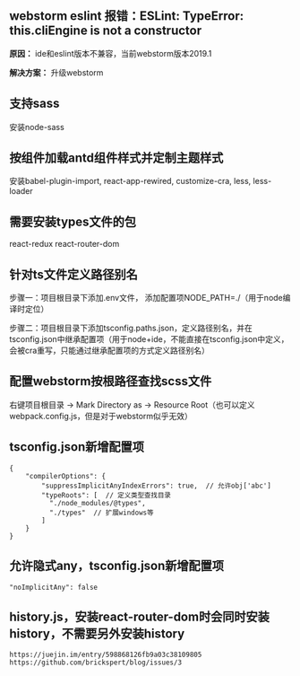 ## webstorm eslint 报错：ESLint: TypeError: this.cliEngine is not a constructor
**原因：** ide和eslint版本不兼容，当前webstorm版本2019.1

**解决方案：** 升级webstorm

## 支持sass
安装node-sass

## 按组件加载antd组件样式并定制主题样式
安装babel-plugin-import, react-app-rewired, customize-cra, less, less-loader

## 需要安装types文件的包
react-redux
react-router-dom

## 针对ts文件定义路径别名
步骤一：项目根目录下添加.env文件， 添加配置项NODE_PATH=./（用于node编译时定位）

步骤二：项目根目录下添加tsconfig.paths.json，定义路径别名，并在tsconfig.json中继承配置项（用于node+ide，不能直接在tsconfig.json中定义，会被cra重写，只能通过继承配置项的方式定义路径别名）

## 配置webstorm按根路径查找scss文件
右键项目根目录 -> Mark Directory as -> Resource Root（也可以定义webpack.config.js，但是对于webstorm似乎无效）

## tsconfig.json新增配置项
```
{
    "compilerOptions": {
        "suppressImplicitAnyIndexErrors": true,  // 允许obj['abc']
        "typeRoots": [  // 定义类型查找目录
          "./node_modules/@types",
          "./types"  // 扩展windows等
        ]
    }
}
```

## 允许隐式any，tsconfig.json新增配置项
```
"noImplicitAny": false
```

## history.js，安装react-router-dom时会同时安装history，不需要另外安装history
```
https://juejin.im/entry/598868126fb9a03c38109805
https://github.com/brickspert/blog/issues/3
```
